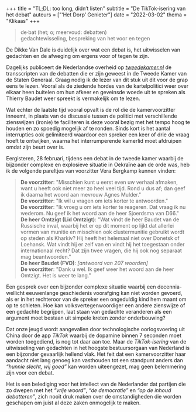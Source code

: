 +++
title    = "TL;DL: too long, didn’t listen"
subtitle = "De TikTok-isering van het debat"
auteurs  = ["‘Het Dorp’ Genieter"]
date     = "2022-03-02"
thema    = "Klikaas"
+++


>de·bat (het; o; meervoud: debatten)<br>
>gedachtewisseling, bespreking van het voor en tegen

De Dikke Van Dale is duidelijk over wat een debat is, het uitwisselen van gedachten en de afweging om ergens voor of tegen te zijn.

Dagelijks publiceert de Nederlandse overheid op _[tweedekamer.nl](https://tweedekamer.nl/)_ de transscripten van de debatten die er zijn geweest in de Tweede Kamer van de Staten Generaal. Graag nodig ik de lezer van dit stuk uit dit voor de grap eens te lezen. Vooral als de ziedende hordes van de kartelpolitici weer over elkaar heen buitelen om hun afkeer en geveinsde woede uit te spreken als Thierry Baudet weer spreekt is vermakelijk om te lezen.

Wat echter de laatste tijd vooral opvalt is de rol die de kamervoorzitter inneemt, in plaats van de discussie tussen de politici met verschillende zienswijzen (ironie) te faciliteren is deze vooral bezig met het tempo hoog te houden en zo spoedig mogelijk af te ronden. Sinds kort is het aantal interrupties ook gelimiteerd waardoor een spreker een keer of drie de vraag hoeft te ontwijken, waarna het interrumperende kamerlid moet afdruipen omdat zijn beurt over is.

Eergisteren, 28 februari, tijdens een debat in de tweede kamer waarbij de bijzonder complexe en explosieve situatie in Oekraïne aan de orde was, heb ik de volgende pareltjes van voorzitter Vera Bergkamp kunnen vinden:

>**De voorzitter**: "Misschien kunt u eerst even uw verhaal afmaken, want u heeft ook niet meer zo heel veel tijd. Rond u dus af; dan geef ik daarna het woord aan mevrouw Agnes Mulder."<br>
>**De voorzitter**: "Ik wil u vragen om iets korter te antwoorden."<br>
>**De voorzitter**: "Ik vroeg u om iets korter te reageren. Dat vraag ik nu wederom. Nu geef ik het woord aan de heer Sjoerdsma van D66."<br>
>**De heer Omtzigt (Lid Omtzigt)**: "Wat vindt de heer Baudet van de Russische inval, waarbij het er op dit moment op lijkt dat allerlei vormen van munitie en misschien ook clustermunitie gebruikt wordt op steden als Kharkiv? Hij heeft het helemaal niet over Donetsk of Loehansk. Wat vindt hij er zelf van en vindt hij het toegestaan onder internationaal recht? Dat zijn twee vragen, die hij ook nog separaat mag beantwoorden."<br>
>**De heer Baudet (FVD)**: _[antwoord van 207 woorden]_<br>
>**De voorzitter**: "Dank u wel. Ik geef weer het woord aan de heer Omtzigt. Het is weer te lang."

Een gesprek over een bijzonder complexe situatie waarbij een decennia- wellicht eeuwenlange geschiedenis voorafging kan niet worden gevoerd, als er in het rechteroor van de spreker een ongeduldig kind hem maant om op te schieten. Hoe kan volksvertegenwoordiger een andere zienswijze of een gedachte begrijpen, laat staan van gedachte veranderen als een argument moet bestaan uit simpele kreten zonder onderbouwing?

Dat onze jeugd wordt aangevallen door technologische oorlogsvoering uit China door de app _TikTok_ waarbij de dopamine binnen 7 seconden moet worden toegediend, is nog tot daar aan toe. Maar de _TikTok-isering_ van de uitwisseling van gedachten in het hoogste bestuursorgaan van Nederland is een bijzonder gevaarlijk hellend vlak. Het feit dat een kamervoorzitter haar aandacht niet lang genoeg kan vasthouden tot een standpunt anders dan _“hunnie slecht, wij goed”_ kan worden uiteengezet, mag geen belemmering zijn voor een debat.

Het is een belediging voor het intellect van de Nederlander dat partijen die zo dwepen met het _“vrije woord”_, _“de democratie”_ en _“op de inhoud debatteren”_, zich nooit druk maken over de omstandigheden die worden geschapen om juist al deze zaken onmogelijk te maken.
